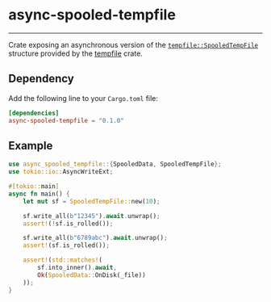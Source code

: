 # async-spooled-tempfile

---

Crate exposing an asynchronous version of the [`tempfile::SpooledTempFile`](https://docs.rs/tempfile/latest/tempfile/struct.SpooledTempFile.html)
structure provided by the [tempfile](https://docs.rs/tempfile/latest/tempfile/index.html) crate.

## Dependency

Add the following line to your `Cargo.toml` file:

```toml
[dependencies]
async-spooled-tempfile = "0.1.0"
```

## Example

```rust
use async_spooled_tempfile::{SpooledData, SpooledTempFile};
use tokio::io::AsyncWriteExt;

#[tokio::main]
async fn main() {
    let mut sf = SpooledTempFile::new(10);

    sf.write_all(b"12345").await.unwrap();
    assert!(!sf.is_rolled());

    sf.write_all(b"6789abc").await.unwrap();
    assert!(sf.is_rolled());

    assert!(std::matches!(
        sf.into_inner().await,
        Ok(SpooledData::OnDisk(_file))
    ));
}
```

